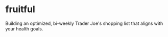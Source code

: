 # fruitful
Building an optimized, bi-weekly Trader Joe's shopping list that aligns with your health goals.
